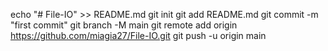 echo "# File-IO" >> README.md
git init
git add README.md
git commit -m "first commit"
git branch -M main
git remote add origin https://github.com/miagia27/File-IO.git
git push -u origin main
